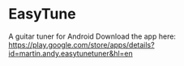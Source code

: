 EasyTune
========

A guitar tuner for Android
Download the app here: https://play.google.com/store/apps/details?id=martin.andy.easytunetuner&hl=en
